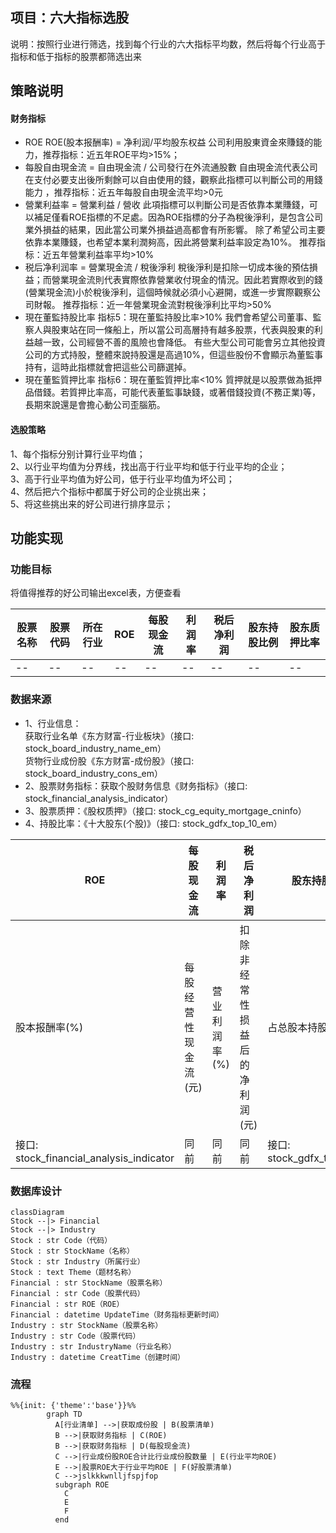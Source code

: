 ## 项目：六大指标选股
说明：按照行业进行筛选，找到每个行业的六大指标平均数，然后将每个行业高于指标和低于指标的股票都筛选出来


  
## 策略说明
#### 财务指标
* ROE ROE(股本报酬率) = 净利润/平均股东权益
公司利用股東資金來賺錢的能力，推荐指标：近五年ROE平均>15%；
* 每股自由現金流 = 自由現金流 / 公司發行在外流通股數
自由現金流代表公司在支付必要支出後所剩餘可以自由使用的錢，觀察此指標可以判斷公司的用錢能力 ，推荐指标：近五年每股自由現金流平均>0元 
* 營業利益率 = 營業利益 / 營收
此項指標可以判斷公司是否依靠本業賺錢，可以補足僅看ROE指標的不足處。因為ROE指標的分子為稅後淨利，是包含公司業外損益的結果，因此當公司業外損益過高都會有所影響。 
除了希望公司主要依靠本業賺錢，也希望本業利潤夠高，因此將營業利益率設定為10%。 推荐指标：近五年營業利益率平均>10%
* 税后净利润率 = 營業現金流 / 稅後淨利 
稅後淨利是扣除一切成本後的預估損益；而營業現金流則代表實際依靠營業收付現金的情況。因此若實際收到的錢(營業現金流)小於稅後淨利，這個時候就必須小心避開，或進一步實際觀察公司財報。 
推荐指标：近一年營業現金流對稅後淨利比平均>50%
* 現在董監持股比率
指标5：現在董監持股比率>10%
我們會希望公司董事、監察人與股東站在同一條船上，所以當公司高層持有越多股票，代表與股東的利益越一致，公司經營不善的風險也會降低。
有些大型公司可能會另立其他投資公司的方式持股，整體來說持股還是高過10%，但這些股份不會顯示為董監事持有，這時此指標就會把這些公司篩選掉。 
* 現在董監質押比率
指标6：現在董監質押比率<10%
質押就是以股票做為抵押品借錢。若質押比率高，可能代表董監事缺錢，或著借錢投資(不務正業)等，長期來說還是會擔心動公司歪腦筋。 

#### 选股策略
1、每个指标分别计算行业平均值；  
2、以行业平均值为分界线，找出高于行业平均和低于行业平均的企业；  
3、高于行业平均值为好公司，低于行业平均值为坏公司；  
4、然后把六个指标中都属于好公司的企业挑出来；  
5、将这些挑出来的好公司进行排序显示；  


  
## 功能实现
### 功能目标
将值得推荐的好公司输出excel表，方便查看

|  股票名称   | 股票代码  | 所在行业  |  ROE  | 每股现金流  | 利润率  |  税后净利润  | 股东持股比例  | 股东质押比率  |
|  ----  | ----  | ----  | ----  | ----  | ----  | ----  | ----  | ----  |
| -- | -- | -- | -- | -- | -- | -- | -- | -- |


### 数据来源
* 1、行业信息：  
获取行业名单《东方财富-行业板块》（接口: stock_board_industry_name_em）  
货物行业成份股《东方财富-成份股》（接口: stock_board_industry_cons_em）   
* 2、股票财务指标：获取个股财务信息《财务指标》（接口: stock_financial_analysis_indicator） 
* 3、股票质押：《股权质押》（接口: stock_cg_equity_mortgage_cninfo）
* 4、持股比率：《十大股东(个股)》（接口: stock_gdfx_top_10_em）   

|  ROE  |  每股现金流  |  利润率  |  税后净利润  |  股东持股比例  |  股东质押比率  |
|  ---  | ---  |---  |---  |---  |---  |
|股本报酬率(%)|每股经营性现金流(元)|营业利润率(%)|扣除非经常性损益后的净利润(元)|占总股本持股比例	| 占总股本比例（质押/解除）	  |
|  接口: stock_financial_analysis_indicator  | 同前  | 同前  | 同前  | 接口: stock_gdfx_top_10_em  | 接口: stock_gdfx_top_10_em |



### 数据库设计
```mermaid
classDiagram
Stock --|> Financial
Stock --|> Industry
Stock : str Code（代码）
Stock : str StockName（名称）
Stock : str Industry（所属行业）
Stock : text Theme（题材名称）
Financial : str StockName（股票名称）
Financial : str Code（股票代码）
Financial : str ROE（ROE）
Financial : datetime UpdateTime（财务指标更新时间）
Industry : str StockName（股票名称）
Industry : str Code（股票代码）
Industry : str IndustryName（行业名称）
Industry : datetime CreatTime（创建时间）
```

### 流程
```mermaid
%%{init: {'theme':'base'}}%%
        graph TD
          A[行业清单] -->|获取成份股 | B(股票清单)
          B -->|获取财务指标 | C(ROE)
          B -->|获取财务指标 | D(每股现金流)
          C -->|行业成份股ROE合计比行业成份股数量 | E(行业平均ROE)
          E -->|股票ROE大于行业平均ROE | F(好股票清单)
          C -->jslkkkwnlljfspjfop
          subgraph ROE
            C
            E
            F
          end
          
  ```



  
